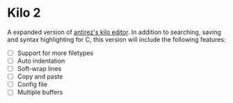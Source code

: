 # Kilo 2

A expanded version of [antirez's kilo editor](https://github.com/antirez/kilo). In addition to searching, saving and syntax highlighting for C, this version will include the following features:

  * [ ] Support for more filetypes
  * [ ] Auto indentation
  * [ ] Soft-wrap lines
  * [ ] Copy and paste
  * [ ] Config file
  * [ ] Multiple buffers
